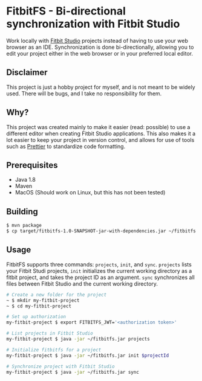 # FitbitFS - Bi-directional synchronization with Fitbit Studio

Work locally with [Fitbit Studio](https://studio.fitbit.com) projects instead of having to use your web browser as an IDE. Synchronization is done bi-directionally, allowing you to edit your project either in the web browser or in your preferred local editor.

## Disclaimer

This project is just a hobby project for myself, and is not meant to be widely used. There will be bugs, and I take no responsibility for them.

## Why?

This project was created mainly to make it easier (read: possible) to use a different editor when creating Fitbit Studio applications. This also makes it a lot easier to keep your project in version control, and allows for use of tools such as [Prettier](https://prettier.io/) to standardize code formatting.

## Prerequisites

- Java 1.8
- Maven
- MacOS (Should work on Linux, but this has not been tested)

## Building

```bash
$ mvn package
$ cp target/fitbitfs-1.0-SNAPSHOT-jar-with-dependencies.jar ~/fitbitfs.jar
```

## Usage

FitbitFS supports three commands: `projects`, `init`, and `sync`. `projects` lists your Fitbit Studi projects, `init` initializes the current working directory as a fitbit project, and takes the project ID as an argument. `sync` synchronizes all files between Fitbit Studio and the current working directory.

```bash
# Create a new folder for the project
~ $ mkdir my-fitbit-project
~ $ cd my-fitbit-project

# Set up authorization
my-fitbit-project $ export FITBITFS_JWT='<authorization token>'

# List projects in Fitbit Studio
my-fitbit-project $ java -jar ~/fitbitfs.jar projects

# Initialize fitbitfs for a project
my-fitbit-project $ java -jar ~/fitbitfs.jar init $projectId

# Synchronize project with Fitbit Studio
my-fitbit-project $ java -jar ~/fitbitfs.jar sync
```
